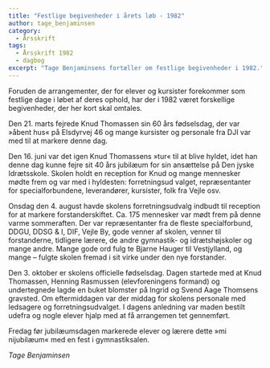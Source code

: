 ```yaml
---
title: "Festlige begivenheder i årets løb - 1982"
author: tage_benjaminsen
category:
  - Årsskrift
tags:
  - Årsskrift 1982
  - dagbog
excerpt: "Tage Benjaminsens fortæller om festlige begivenheder i 1982."
---
```


Foruden de arrangementer, der for elever og kursister forekommer som festlige dage i løbet af deres ophold, har der i 1982 været forskellige begivenheder, der her kort skal omtales. 

Den 21. marts fejrede Knud Thomassen sin 60 års fødselsdag, der var »åbent hus« på Elsdyrvej 46 og mange kursister og personale fra DJI var med til at markere denne dag. 

Den 16. juni var det igen Knud Thomassens »tur« til at blive hyldet, idet han denne dag kunne fejre sit 40 års jubilæum for sin ansættelse på Den jyske Idrætsskole. Skolen holdt en reception for Knud og mange mennesker mødte frem og var med i hyldesten: forretningsud valget, repræsentanter for specialforbundene, leverandører, kursister, folk fra Vejle osv. 

Onsdag den 4. august havde skolens forretningsudvalg indbudt til reception for at markere forstanderskiftet. Ca. 175 mennesker var mødt frem på denne varme sommeraften. Der var repræsentanter fra de fleste specialforbund, DDGU, DDSG & I, DIF, Vejle By, gode venner af skolen, venner til forstanderne, tidligere lærere, de andre gymnastik- og idrætshøjskoler og mange andre. Mange gode ord fulg te Bjarne Hauger til Vestjylland, og mange – fulgte skolen fremad i sit virke under den nye forstander. 

Den 3. oktober er skolens officielle fødselsdag. Dagen startede med at Knud Thomassen, Henning Rasmussen (elevforeningens formand) og undertegnede lagde en buket blomster på Ingrid og Svend Aage Thomsens gravsted. Om eftermiddagen var der middag for skolens personale med ledsagere og forretningsudvalget. I dagens anledning var maden bestilt udefra og nogle elever hjalp med at få arrangemen tet gennemført. 

Fredag før jubilæumsdagen markerede elever og lærere dette »mi nijubilæum« med en fest i gymnastiksalen. 

_Tage Benjaminsen_
